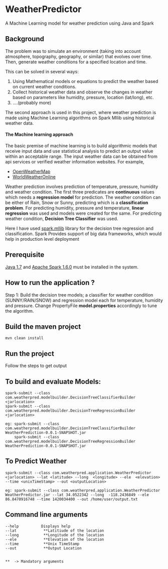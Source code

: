 # WeatherPredictor
A Machine Learning model for weather prediction using Java and Spark

## Background
The problem was to simulate an environment (taking into account atmosphere, topography, geography, or similar) that evolves over time. Then, generate weather conditions for a specified location and time.

This can be solved in several ways:  
1. Using Mathematical models or equations to predict the weather based on current weather conditions.  
2. Collect historical weather data and observe the changes in weather based on parameters like humidity, pressure, location (lat/long), etc. 
3. ....(probably more)

The second approach is used in this project, where weather prediction is made using Machine Learning algorithms on Spark Mllib using historical weather data.

#### The Machine learning approach
The basic premise of machine learning is to build algorithmic models that receive input data and use statistical analysis to predict an output value within an acceptable range. The input weather data can be obtained from api services or verified weather information websites. For example,
* [OpenWeatherMap](https://openweathermap.org/api)
* [WorldWeatherOnline](https://developer.worldweatheronline.com/)


Weather prediction involves prediction of temperature, pressure, humidity and weather condition. The first three predicates are **continuous** values which needs a **regression model** for prediction. The weather condition can be either of Rain, Snow or Sunny, predicting which is a **classification problem**. For predicting humidity, pressure and temperature, **linear regression** was used and models were created for the same. For predicting weather condition, **Decision Tree Classifier** was used.

Here I have used [spark.mllib](https://spark.apache.org/docs/1.6.0/mllib-guide.html) library for the decision tree regression and classification. Spark Provides support of big data frameworks, which would help in production level deployment


## Prerequisite

[Java 1.7](https://java.com/en/download/) and [Apache Spark 1.6.0](https://spark.apache.org/releases/spark-release-1-6-0.html) must be installed in the system.

## How to run the application ?

Step 1: Build the decision tree models; a classifier for weather condition (SUNNY/RAIN/SNOW) and regression model each for temperature, humidity and pressure. 
Change PropertyFile **model.properties** accordingly to tune the algorithm.


## Build the maven project
```
mvn clean install  
```

## Run the project
Follow the steps to get output  

## To build and evaluate Models:
```
spark-submit --class com.weatherpred.modelbuilder.DecisionTreeClassifierBuilder <jarlocation>
spark-submit --class com.weatherpred.modelbuilder.DecisionTreeRegressionBuilder <jarlocation>

eg: spark-submit --class com.weatherpred.modelbuilder.DecisionTreeClassifierBuilder WeatherPrediction-0.0.1-SNAPSHOT.jar
    spark-submit --class com.weatherpred.modelbuilder.DecisionTreeRegressionBuilder WeatherPrediction-0.0.1-SNAPSHOT.jar
```

## To Predict Weather

```
spark-submit --class com.weatherpred.application.WeatherPredictor <jarlocation> --lat <latitude> --long  <longitude> --ele  <elevation> --time <unixTimeStamp> --out <outputLocation>

eg: spark-submit --class com.weatherpred.application.WeatherPredictor WeatherPredictor.jar --lat 34.0522342 --long  -118.2436849 --ele  86.8470916748 --time 1420034400 --out /home/user/output.txt
```


## Command line arguments 

```
--help          Displays help  
--lat            **Latitiude of the location 
--long           **Longitude of the location
--ele            **Elevation of the location 
--time           **Unix TimeStamp
--out		     **Output Location


**  -> Mandatory arguments  
